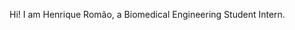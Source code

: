 Hi! I am Henrique Romão, a Biomedical Engineering Student Intern.

<!---
henrique-sarmento-romao/henrique-sarmento-romao is a ✨ special ✨ repository because its `README.md` (this file) appears on your GitHub profile.
You can click the Preview link to take a look at your changes.
--->
